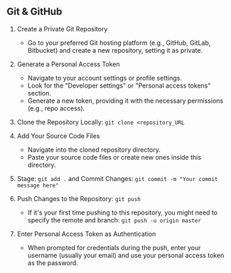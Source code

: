 Git & GitHub
-

1. Create a Private Git Repository
    - Go to your preferred Git hosting platform (e.g., GitHub, GitLab, Bitbucket) and create a new repository, setting it as private.

2. Generate a Personal Access Token
    - Navigate to your account settings or profile settings.
    - Look for the "Developer settings" or "Personal access tokens" section.
    - Generate a new token, providing it with the necessary permissions (e.g., repo access).

3. Clone the Repository Locally: 
   ```git clone <repository_URL```

4. Add Your Source Code Files
    - Navigate into the cloned repository directory.
    - Paste your source code files or create new ones inside this directory.

5. Stage: ```git add .``` and Commit Changes: ```git commit -m "Your commit message here"```


6. Push Changes to the Repository: 
    ```git push```
    - If it's your first time pushing to this repository, you might need to specify the remote and branch: ```git push -u origin master```

7. Enter Personal Access Token as Authentication
    - When prompted for credentials during the push, enter your username (usually your email) and use your personal access token as the password.